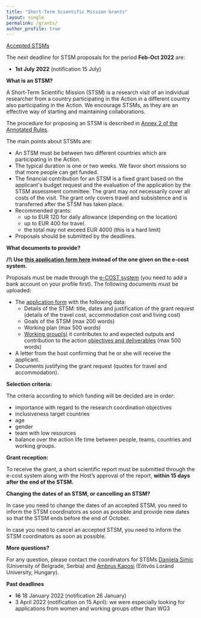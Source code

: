 ```yaml
---
title: "Short-Term Scientific Mission Grants"
layout: single
permalink: /grants/
author_profile: true
---
```


[Accepted STSMs](../accepted_stsms)

The next deadline for STSM proposals for the period **Feb-Oct 2022** are:

- **1st July 2022** (notification 15 July)

**What is an STSM?**

A Short-Term Scientific Mission (STSM) is a research visit of an individual researcher from a country participating in the Action in a different country also participating in the Action. We encourage STSMs, as they are an effective way of starting and maintaining collaborations.

The procedure for proposing an STSM is described in [Annex 2 of the Annotated Rules](https://www.cost.eu/uploads/2021/10/COST-094-21-Annotated-Rules-for-COST-Actions-Level-C-2021-11-01-1.pdf#page=92).

The main points about STSMs are:

- An STSM must be between two different countries which are participating in the Action.
- The typical duration is one or two weeks. We favor short missions so that more people can get funded.
- The financial contribution for an STSM is a fixed grant based on the applicant's budget request and the evaluation of the application by the STSM assessment committee. The grant may not necessarily cover all costs of the visit. The grant only covers travel and subsistence and is transferred after the STSM has taken place.
- Recommended grants:
    - up to EUR 120 for daily allowance (depending on the location)
    - up to EUR 400 for travel.
    - the total may not exceed EUR 4000 (this is a hard limit)
- Proposals should be submitted by the deadlines.

**What documents to provide?**

**/!\ Use [this application form here](/assets/documents/STSM-application-template.docx) instead of the one given on the e-cost system.**

Proposals must be made through the [e-COST system](https://e-services.cost.eu/activity/grants/add?type=STSM) (you need to add a bank account on your profile first). The following documents must be uploaded:

- The [application form](/assets/documents/STSM-application-template.docx) with the following data:
  - Details of the STSM: title, dates and justification of the grant request (details of the travel cost, accommodation cost and living cost)
  - Goals of the STSM (max 200 words)
  - Working plan (max 500 words)
  - [Working group(s)](../wg) it contributes to and expected outputs and contribution to the action [objectives and deliverables](../description) (max 500 words)
- A letter from the host confirming that he or she will receive the applicant.
- Documents justifying the grant request (quotes for travel and accommodation).

**Selection criteria:**

The criteria according to which funding will be decided are in order:
- importance with regard to the research coordination objectives
- inclusiveness target countries
- age
- gender
- team with low resources
- balance over the action life time between people, teams, countries and working groups.

**Grant reception:**

To receive the grant, a short scientific report must be submitted
through the e-cost system along with the Host’s approval of the
report, **within 15 days after the end of the STSM.**

**Changing the dates of an STSM, or cancelling an STSM?**

In case you need to change the dates of an accepted STSM, you need to
inform the STSM coordinators as soon as possible and provide new dates
so that the STSM ends before the end of October.

In case you need to cancel an accepted STSM, you need to inform the
STSM coordinators as soon as possible.

**More questions?**

For any question, please contact the coordinators for STSMs [Danijela Simic](http://poincare.matf.bg.ac.rs/~danijela) (University of Belgrade, Serbia) and [Ambrus Kaposi](http://akaposi.web.elte.hu) (Eötvös Loránd University, Hungary).

**Past deadlines**

- ~~16~~ 18 January 2022 (notification 26 January)
- 3 April 2022 (notification on 15 April): we were especially looking for applications from women and working groups other than WG3
